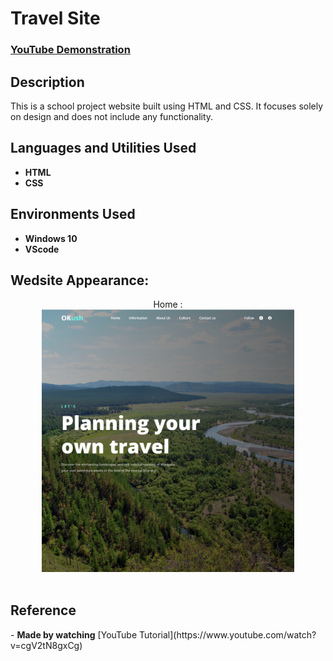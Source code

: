 <h1>Travel Site</h1>

 ### [YouTube Demonstration](https://youtu.be/7eJexJVCqJo)

<h2>Description</h2>
This is a school project website built using HTML and CSS. It focuses solely on design and does not include any functionality.
<br />


<h2>Languages and Utilities Used</h2>

- <b>HTML</b>
- <b>CSS</b>

<h2>Environments Used </h2>

- <b>Windows 10</b>
- <b>VScode</b>

<h2>Wedsite Appearance:</h2>

<p align="center">
Home : <br/>
<img src="/home.png" height="80%" width="80%" alt="Disk Sanitization Steps"/>
<br />
<br />

 <h2>Reference</h2>
 - <b>Made by watching</b> [YouTube Tutorial](https://www.youtube.com/watch?v=cgV2tN8gxCg)
  
<!--
 ```diff
- text in red
+ text in green
! text in orange
# text in gray
@@ text in purple (and bold)@@
```
--!>
